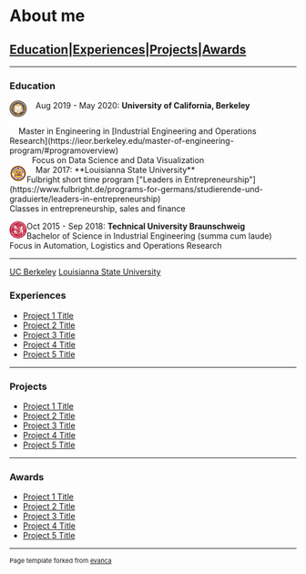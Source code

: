 # About me

## [Education](#education)|[Experiences](#experiences)|[Projects](#projects)|[Awards](#awards)

---

### Education 


<img style="float: left;" src="images/UCB_2.png?raw=true" width="30" height="45"/> &nbsp; &nbsp; Aug 2019 - May 2020: **University of California, Berkeley** <br> 
<div style ="float:right">
&nbsp; &nbsp; Master in Engineering in [Industrial Engineering and Operations Research](https://ieor.berkeley.edu/master-of-engineering-program/#programoverview)  <br>
&nbsp; &nbsp; &nbsp; &nbsp; &nbsp; Focus on Data Science and Data Visualization
</div>
<img style="float: left;" src="images/LSU_logo.jpg?raw=true" width="30" height="30"/> &nbsp; &nbsp; Mar 2017: **Louisianna State University** <br>
Fulbright short time program ["Leaders in Entrepreneurship"](https://www.fulbright.de/programs-for-germans/studierende-und-graduierte/leaders-in-entrepreneurship) <br>
Classes in entrepreneurship, sales and finance


<img style="float: left;" src="images/TUBS_round.png?raw=true" width="30" height="30"/> Oct 2015 - Sep 2018: **Technical University Braunschweig** <br>
Bachelor of Science in Industrial Engineering (summa cum laude)<br>
Focus in Automation, Logistics and Operations Research


---

[UC Berkeley](/sample_page) 
[Louisianna State University](/pdf/sample_presentation.pdf)
### Experiences

- [Project 1 Title](http://example.com/)
- [Project 2 Title](http://example.com/)
- [Project 3 Title](http://example.com/)
- [Project 4 Title](http://example.com/)
- [Project 5 Title](http://example.com/)

---
### Projects

- [Project 1 Title](http://example.com/)
- [Project 2 Title](http://example.com/)
- [Project 3 Title](http://example.com/)
- [Project 4 Title](http://example.com/)
- [Project 5 Title](http://example.com/)

---

### Awards

- [Project 1 Title](http://example.com/)
- [Project 2 Title](http://example.com/)
- [Project 3 Title](http://example.com/)
- [Project 4 Title](http://example.com/)
- [Project 5 Title](http://example.com/)


---
<p style="font-size:11px">Page template forked from <a href="https://github.com/evanca/quick-portfolio">evanca</a></p>
<!-- Remove above link if you don't want to attibute -->

